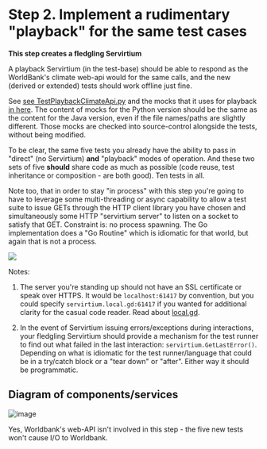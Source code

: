 # Step 2. Implement a rudimentary "playback" for the same test cases

**This step creates a fledgling Servirtium**

A playback Servirtium (in the test-base) should be able to respond as the WorldBank's climate web-api would for the same calls, and the new (derived or extended) tests should work offline just fine.

See [see TestPlaybackClimateApi.py](https://github.com/servirtium/demo-python-climate-tck/blob/master/src/test/TestPlaybackClimateApi.py) and the mocks that it uses for playback [in here](https://github.com/servirtium/demo-python-climate-tck/tree/master/src/mocks). The content of mocks for the Python version should be the same as the content for the Java version, even if the file names/paths are slightly different. Those mocks are checked into source-control alongside the tests, without being modified.

To be clear, the same five tests you already have the ability to pass in "direct" (no Servirtium) **and** "playback" modes of operation. And these two sets of five **should** share code as much as possible (code reuse, test inheritance or composition - are both good). Ten tests in all.

Note too, that in order to stay "in process" with this step you're going to have to leverage 
some multi-threading or async capability to allow a test suite to issue GETs through the HTTP client library you have chosen and simultaneously some HTTP "servirtium server" to listen on a socket to satisfy that GET. Constraint is: no process spawning. The Go implementation does a "Go Routine" which is idiomatic for that world, but again that is not a process.

<img src="https://raw.github.com/servirtium/README/master/2.svg?sanitize=true">

Notes:
1. The server you're standing up should not have an SSL certificate or speak over HTTPS. It would be `localhost:61417` by convention, but you could specify `servirtium.local.gd:61417` if you wanted for additional clarity for the casual code reader. Read about [local.gd](http://local.gd).

2. In the event of Servirtium issuing errors/exceptions during interactions, your fledgling Servirtium should provide a mechanism for the test runner to find out what failed in the last interaction:  `servirtium.GetLastError()`. Depending on what is idiomatic for the test runner/language that could be in a try/catch block or a "tear down" or "after". Either way it should be programmatic. 



## Diagram of components/services

![image](https://user-images.githubusercontent.com/82182/91485984-8a8c8680-e8a3-11ea-9b9e-bdefd657452d.png)

Yes, Worldbank's web-API isn't involved in this step - the five new tests won't cause I/O to Worldbank.
